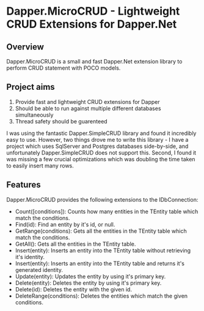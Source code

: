 Dapper.MicroCRUD - Lightweight CRUD Extensions for Dapper.Net
========================================
Overview
--------

Dapper.MicroCRUD is a small and fast Dapper.Net extension library to perform CRUD statement with POCO models.

Project aims
------------

1. Provide fast and lightweight CRUD extensions for Dapper
2. Should be able to run against multiple different databases simultaneously
3. Thread safety should be guarenteed

I was using the fantastic Dapper.SimpleCRUD library and found it incredibly easy to use. However, two things drove me to write this library - I have a project which uses SqlServer and Postgres databases side-by-side, and unfortunately Dapper.SimpleCRUD does not support this. Second, I found it was missing a few crucial optimizations which was doubling the time taken to easily insert many rows.

Features
--------

Dapper.MicroCRUD provides the following extensions to the IDbConnection:

- Count<TEntity>([conditions]): Counts how many entities in the TEntity table which match the conditions.
- Find(id): Find an entity by it's id, or null.
- GetRange<TEntity>(conditions): Gets all the entities in the TEntity table which match the conditions.
- GetAll<TEntity>(): Gets all the entities in the TEntity table.
- Insert(entity): Inserts an entity into the TEntity table without retrieving it's identity.
- Insert<TPrimaryKey>(entity): Inserts an entity into the TEntity table and returns it's generated identity.
- Update<TEntity>(entity): Updates the entity by using it's primary key.
- Delete<TEntity>(entity): Deletes the entity by using it's primary key.
- Delete<TEntity>(id): Deletes the entity with the given id.
- DeleteRange<TEntity>(conditions): Deletes the entities which match the given conditions.
